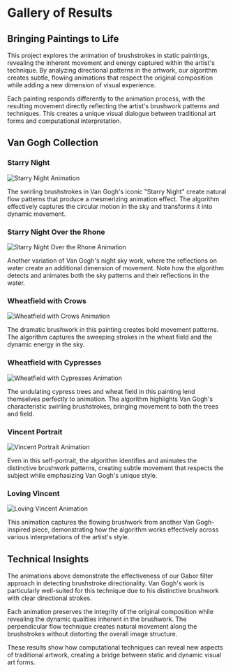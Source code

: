 # Gallery of Results

## Bringing Paintings to Life

This project explores the animation of brushstrokes in static paintings, revealing the inherent movement and energy captured within the artist's technique. By analyzing directional patterns in the artwork, our algorithm creates subtle, flowing animations that respect the original composition while adding a new dimension of visual experience.

Each painting responds differently to the animation process, with the resulting movement directly reflecting the artist's brushwork patterns and techniques. This creates a unique visual dialogue between traditional art forms and computational interpretation.

## Van Gogh Collection

### Starry Night
![Starry Night Animation](../output/animated_stary-night.gif)

The swirling brushstrokes in Van Gogh's iconic "Starry Night" create natural flow patterns that produce a mesmerizing animation effect. The algorithm effectively captures the circular motion in the sky and transforms it into dynamic movement.

### Starry Night Over the Rhone
![Starry Night Over the Rhone Animation](../output/animated_Starry-Night-Over-the-Rhone-Featured.gif)

Another variation of Van Gogh's night sky work, where the reflections on water create an additional dimension of movement. Note how the algorithm detects and animates both the sky patterns and their reflections in the water.

### Wheatfield with Crows
![Wheatfield with Crows Animation](../output/animated_wheatfield-with-crows.gif)

The dramatic brushwork in this painting creates bold movement patterns. The algorithm captures the sweeping strokes in the wheat field and the dynamic energy in the sky.

### Wheatfield with Cypresses
![Wheatfield with Cypresses Animation](../output/animated_wheatfield-with-cypresses.gif)

The undulating cypress trees and wheat field in this painting lend themselves perfectly to animation. The algorithm highlights Van Gogh's characteristic swirling brushstrokes, bringing movement to both the trees and field.

### Vincent Portrait
![Vincent Portrait Animation](../output/animated_vincent.gif)

Even in this self-portrait, the algorithm identifies and animates the distinctive brushwork patterns, creating subtle movement that respects the subject while emphasizing Van Gogh's unique style.

### Loving Vincent
![Loving Vincent Animation](../output/animated_loving-vincent.gif)

This animation captures the flowing brushwork from another Van Gogh-inspired piece, demonstrating how the algorithm works effectively across various interpretations of the artist's style.

## Technical Insights

The animations above demonstrate the effectiveness of our Gabor filter approach in detecting brushstroke directionality. Van Gogh's work is particularly well-suited for this technique due to his distinctive brushwork with clear directional strokes.

Each animation preserves the integrity of the original composition while revealing the dynamic qualities inherent in the brushwork. The perpendicular flow technique creates natural movement along the brushstrokes without distorting the overall image structure.

These results show how computational techniques can reveal new aspects of traditional artwork, creating a bridge between static and dynamic visual art forms.

